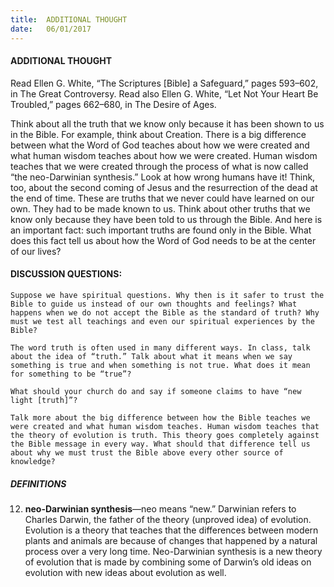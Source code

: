 ```yaml
---
title:  ADDITIONAL THOUGHT
date:   06/01/2017
---
```


#### ADDITIONAL THOUGHT

Read Ellen G. White, “The Scriptures [Bible] a Safeguard,” pages 593–602, in The Great Controversy. Read also Ellen G. White, “Let Not Your Heart Be Troubled,” pages 662–680, in The Desire of Ages.

Think about all the truth that we know only because it has been shown to us in the Bible. For example, think about Creation. There is a big difference between what the Word of God teaches about how we were created and what human wisdom teaches about how we were created. Human wisdom teaches that we were created through the process of what is now called “the neo-Darwinian synthesis.” Look at how wrong humans have it! Think, too, about the second coming of Jesus and the resurrection of the dead at the end of time. These are truths that we never could have learned on our own. They had to be made known to us. Think about other truths that we know only because they have been told to us through the Bible. And here is an important fact: such important truths are found only in the Bible. What does this fact tell us about how the Word of God needs to be at the center of our lives?

#### DISCUSSION QUESTIONS:

`Suppose we have spiritual questions. Why then is it safer to trust the Bible to guide us instead of our own thoughts and feelings? What happens when we do not accept the Bible as the standard of truth? Why must we test all teachings and even our spiritual experiences by the Bible?` 

`The word truth is often used in many different ways. In class, talk about the idea of “truth.” Talk about what it means when we say something is true and when something is not true. What does it mean for something to be “true”?`

`What should your church do and say if someone claims to have “new light [truth]”?` 

`Talk more about the big difference between how the Bible teaches we were created and what human wisdom teaches. Human wisdom teaches that the theory of evolution is truth. This theory goes completely against the Bible message in every way. What should that difference tell us about why we must trust the Bible above every other source of knowledge?`

##### DEFINITIONS

12. **neo-Darwinian synthesis**—neo means “new.” Darwinian refers to Charles Darwin, the father of the theory (unproved idea) of evolution. Evolution is a theory that teaches that the differences between modern plants and animals are because of changes that happened by a natural process over a very long time. Neo-Darwinian synthesis is a new theory of evolution that is made by combining some of Darwin’s old ideas on evolution with new ideas about evolution as well.